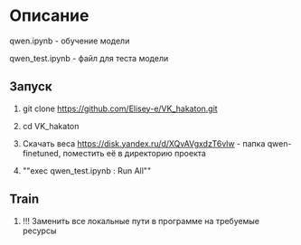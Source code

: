 # Описание

qwen.ipynb - обучение модели

qwen_test.ipynb - файл для теста модели

## Запуск 

1) git clone https://github.com/Elisey-e/VK_hakaton.git

2) cd VK_hakaton

3) Скачать веса https://disk.yandex.ru/d/XQvAVgxdzT6vlw - папка qwen-finetuned, поместить её в директорию проекта 

4) ""exec qwen_test.ipynb : Run All""

## Train

1) !!! Заменить все локальные пути в программе на требуемые ресурсы
